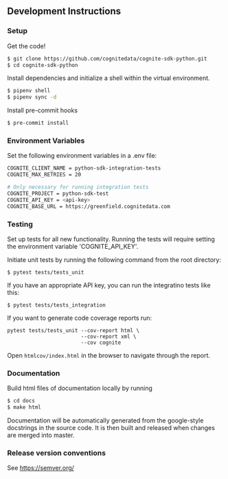 ## Development Instructions
### Setup
Get the code!
```bash
$ git clone https://github.com/cognitedata/cognite-sdk-python.git
$ cd cognite-sdk-python
```
Install dependencies and initialize a shell within the virtual environment.
```bash
$ pipenv shell
$ pipenv sync -d
```
Install pre-commit hooks
```bash
$ pre-commit install
```

### Environment Variables
Set the following environment variables in a .env file:
```bash
COGNITE_CLIENT_NAME = python-sdk-integration-tests
COGNITE_MAX_RETRIES = 20

# Only necessary for running integration tests
COGNITE_PROJECT = python-sdk-test
COGNITE_API_KEY = <api-key>
COGNITE_BASE_URL = https://greenfield.cognitedata.com
```

### Testing
Set up tests for all new functionality. Running the tests will require setting the environment variable 'COGNITE_API_KEY'.

Initiate unit tests by running the following command from the root directory:

`$ pytest tests/tests_unit`

If you have an appropriate API key, you can run the integratino tests like this:

`$ pytest tests/tests_integration`

If you want to generate code coverage reports run:

```
pytest tests/tests_unit --cov-report html \
                        --cov-report xml \
                        --cov cognite
```

Open `htmlcov/index.html` in the browser to navigate through the report.

### Documentation
Build html files of documentation locally by running
```bash
$ cd docs
$ make html
```
Documentation will be automatically generated from the google-style docstrings in the source code. It is then built and released when changes are merged into master.

### Release version conventions
See https://semver.org/
